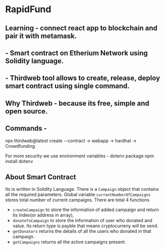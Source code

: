 # RapidFund

## Learning - connect react app to blockchain and pair it with metamask.
## -  Smart contract on Etherium Network using Solidity language.
## - Thirdweb tool allows to create, release, deploy smart contract using single command. 
## Why Thirdweb - because its free, simple and open source. 

## Commands - 
npx thirdweb@latest create --contract
-> webapp -> hardhat -> Crowdfunding

For more security we use environment variables - dotenv package
npm install dotenv


## About Smart Contract
Its is written in Solidity Language.
There is a `Campaign` object that contains all the required parameters. 
Global variable `currentNumberOfCampaigns` stores total number of current campaigns.
There are total 4 functions 
- `createCampaign` to store the information of added campaign and return its index(or address in array), 
- `donateToCampaign` to store the information of user who donated and value. Its return type is payble that means cryptocurreny will be send.
- `getDonators` returns the details of all the users who donated in that campaign.
- `getCampaigns` returns all the active campaigns present.